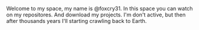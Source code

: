 Welcome to my space, my name is @foxcry31.
In this space you can watch on my repositores.
And download my projects. 
I'm don't active, but then after thousands years I'll starting crawling back to Earth.
